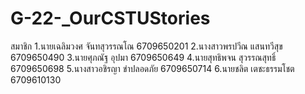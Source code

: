 # G-22-_OurCSTUStories
สมาชิก
1.นายเฉลิมวงศ จันทสุวรรณโณ 6709650201
2.นางสาวพรปวีณ แสนทวีสุข 6709650490
3.นายศุภณัฐ อุปมา 6709650649
4.นายสุทธิพจน สุวรรณสุทธิ์ 6709650698
5.นางสาวอชิรญา ขําปลอดภัย 6709650714
6.นายชลิต เตชะธรรมโชต 6709610130
